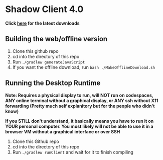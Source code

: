 # Shadow Client 4.0

**Click [here](https://tinyurl.com/eagler-download) for the latest downloads**

## Building the web/offline version

1. Clone this github repo
2. cd into the directory of this repo
3. Run `./gradlew generateJavaScript`
4. If you want the offline download, run `bash ./MakeOfflineDownload.sh`

## Running the Desktop Runtime

**Note: Requires a physical display to run, will NOT run on codespaces, ANY online terminal without a graphical display, or ANY ssh without X11 forwarding (Pretty much self explanitory but for the people who didn't know)**

**If you STILL don't understand, it basically means you have to run it on YOUR personal computer. You most likely will not be able to use it in a browser VM without a graphical interface or over SSH**

1. Clone this Github repo
2. cd into the directory of this repo
3. Run `./gradlew runClient` and wait for it to finish compiling
